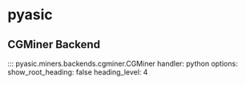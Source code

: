 # pyasic
## CGMiner Backend

::: pyasic.miners.backends.cgminer.CGMiner
    handler: python
    options:
        show_root_heading: false
        heading_level: 4
